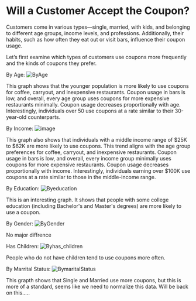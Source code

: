 # Will a Customer Accept the Coupon?

Customers come in various types—single, married, with kids, and belonging to different age groups, income levels, and professions. Additionally, their habits, such as how often they eat out or visit bars, influence their coupon usage.

Let’s first examine which types of customers use coupons more frequently and the kinds of coupons they prefer.

By Age:  ![ByAge](https://github.com/user-attachments/assets/a0e32935-5dd2-4606-ad03-a0f9f1f0a263)

This graph shows that the younger population is more likely to use coupons for coffee, carryout, and inexpensive restaurants. Coupon usage in bars is low, and overall, every age group uses coupons for more expensive restaurants minimally. Coupon usage decreases proportionally with age. Interestingly, individuals over 50 use coupons at a rate similar to their 30-year-old counterparts. 

By Income:  ![image](https://github.com/user-attachments/assets/70d1607b-beeb-4d7c-90e8-a9dcf709d504)

This graph also shows that individuals with a middle income range of $25K to $62K are more likely to use coupons. This trend aligns with the age group preferences for coffee, carryout, and inexpensive restaurants. Coupon usage in bars is low, and overall, every income group minimally uses coupons for more expensive restaurants. Coupon usage decreases proportionally with income. Interestingly, individuals earning over $100K use coupons at a rate similar to those in the middle-income range. 

By Education:  ![Byeducation](https://github.com/user-attachments/assets/6e414caf-0992-4270-bc67-64d87071238c)

This is an interesting graph. It shows that people with some college education (including Bachelor's and Master's degrees) are more likely to use a coupon.

By Gender: ![ByGender](https://github.com/user-attachments/assets/6920dafa-3f95-42a8-b9d1-b06edb7dd490)

No major diffrence

Has Children: ![Byhas_children](https://github.com/user-attachments/assets/e472a3f0-941f-4658-823a-c2e3935e216a)

People who do not have children tend to use coupons more often.

By Marrital Status: ![BymaritalStatus](https://github.com/user-attachments/assets/3346292b-c3e2-4be0-a582-3678d4a8065d)

This grapth shows that Single and Married use more coupons, but this is more of a standard, seems like we need to normalize this data. Will be back on this.....

